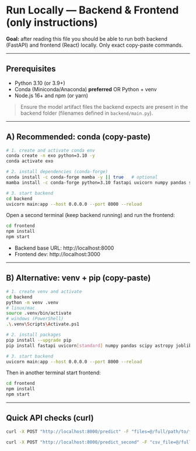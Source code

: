 # Run Locally — Backend & Frontend (only instructions)

**Goal:** after reading this file you should be able to run both backend (FastAPI) and frontend (React) locally. Only exact copy-paste commands.

---

## Prerequisites
- Python 3.10 (or 3.9+)
- Conda (Miniconda/Anaconda) **preferred** OR Python + venv
- Node.js 16+ and npm (or yarn)

> Ensure the model artifact files the backend expects are present in the backend folder (filenames defined in `backend/main.py`).

---

## A) Recommended: conda (copy-paste)

```bash
# 1. create and activate conda env
conda create -n exo python=3.10 -y
conda activate exo

# 2. install dependencies (conda-forge)
conda install -c conda-forge mamba -y || true   # optional
mamba install -c conda-forge python=3.10 fastapi uvicorn numpy pandas scipy astropy joblib lightgbm tsfresh scikit-learn python-multipart -y

# 3. start backend
cd backend
uvicorn main:app --host 0.0.0.0 --port 8000 --reload
```

Open a second terminal (keep backend running) and run the frontend:

```bash
cd frontend
npm install
npm start
```

- Backend base URL: http://localhost:8000
- Frontend dev: http://localhost:3000

---

## B) Alternative: venv + pip (copy-paste)

```bash
# 1. create venv and activate
cd backend
python -m venv .venv
# linux/mac
source .venv/bin/activate
# windows (PowerShell)
.\.venv\Scripts\Activate.ps1

# 2. install packages
pip install --upgrade pip
pip install fastapi uvicorn[standard] numpy pandas scipy astropy joblib lightgbm tsfresh scikit-learn python-multipart

# 3. start backend
uvicorn main:app --host 0.0.0.0 --port 8000 --reload
```

Then in another terminal start frontend:

```bash
cd frontend
npm install
npm start
```

---

## Quick API checks (curl)

```bash
curl -X POST "http://localhost:8000/predict" -F "files=@/full/path/to/file1.fits" -F "files=@/full/path/to/file2.fits"

curl -X POST "http://localhost:8000/predict_second" -F "csv_file=@/full/path/to/data.csv"
```

